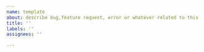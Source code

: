 ```yaml
---
name: template
about: describe bug,feature request, error or whatever related to this project. 
title: ''
labels: ''
assignees: ''

---
```



